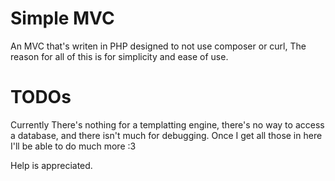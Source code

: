 # Simple MVC
An MVC that's writen in PHP designed to not use composer or curl,
The reason for all of this is for simplicity and ease of use.

# TODOs
Currently There's nothing for a templatting engine, there's no way to access a database, and there isn't much for debugging. Once I get all those in here I'll be able to do much more :3

Help is appreciated. 
